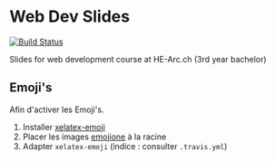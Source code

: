# Web Dev Slides

[![Build Status](https://travis-ci.org/HE-Arc/slides-devweb.svg?branch=master)](https://travis-ci.org/HE-Arc/slides-devweb)

Slides for web development course at HE-Arc.ch (3rd year bachelor)

## Emoji's

Afin d'activer les Emoji's.

1. Installer [xelatex-emoji](https://github.com/mreq/xelatex-emoji)
2. Placer les images [emojione](https://github.com/Ranks/emojione) à la racine
3. Adapter `xelatex-emoji` (indice : consulter `.travis.yml`)
